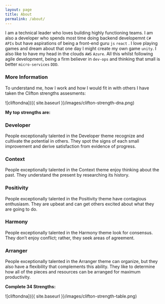 ```yaml
---
layout: page
title: About
permalink: /about/
---
```


I am a technical leader who loves building highly functioning teams. I am also a developer who spends most time doing backend developemnt `C#` `APIs` but have aspirations of being a front-end guru `js` `react` . I love playing games and dream about that one day I might create my own game `unity`.  I also like to have my head in the clouds `AWS` `Azure`. All this whilst following agile development, being a firm believer in `dev-ops` and thinking that small is better `micro-services` `DDD`.

### More Information

To understand me, how I work and how I would fit in with others I have taken the Clifton strengths assesments:

![cliftondna]({{ site.baseurl }}/images/clifton-strength-dna.png)

**My top strengths are:**

### Developer
<p class="realtionship">People exceptionally talented in the Developer theme recognize and cultivate the potential in others. They spot the signs of each small improvement and derive satisfaction from evidence of progress.</p>

### Context
<p class="strategy">People exceptionally talented in the Context theme enjoy thinking about the past. They understand the present by researching its history.</p>

### Positivity
<p class="realtionship">People exceptionally talented in the Positivity theme have contagious enthusiasm. They are upbeat and can get others excited about what they are going to do.</p>

### Harmony
<p class="realtionship">People exceptionally talented in the Harmony theme look for consensus. They don’t enjoy conflict; rather, they seek areas of agreement.</p>

### Arranger
<p class="executing">People exceptionally talented in the Arranger theme can organize, but they also have a flexibility that complements this ability. They like to determine how all of the pieces and resources can be arranged for maximum productivity.</p>

**Complete 34 Strengths:**

![cliftondna]({{ site.baseurl }}/images/clifton-strength-table.png)

